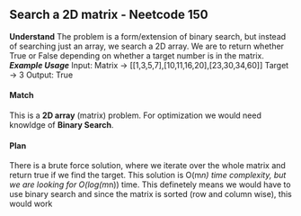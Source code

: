 ## Search a 2D matrix - Neetcode 150
**Understand**
The problem is a form/extension of binary search, but instead of searching just an array, we search a 2D array. We are to return whether True or False depending on whether a target number is in the matrix.
***Example Usage***
Input: Matrix -> [[1,3,5,7],[10,11,16,20],[23,30,34,60]] Target -> 3
Output: True

#### Match
This is a **2D array** (matrix) problem. For optimization we would need knowldge of **Binary Search**.

#### Plan
There is a brute force solution, where we iterate over the whole matrix and return true if we find the target. This solution is O(m*n) time complexity, but we are looking for O(log(m*n)) time.
This definetely means we would have to use binary search and since the matrix is sorted (row and column wise), this would work
